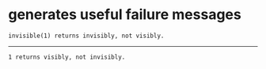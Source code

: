 # generates useful failure messages

    invisible(1) returns invisibly, not visibly.

---

    1 returns visibly, not invisibly.


